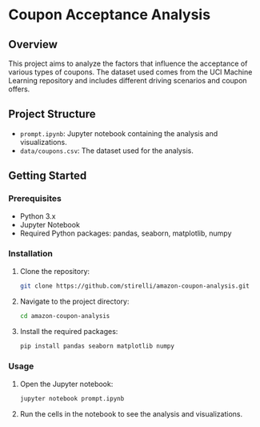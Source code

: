 # Coupon Acceptance Analysis

## Overview
This project aims to analyze the factors that influence the acceptance of various types of coupons. The dataset used comes from the UCI Machine Learning repository and includes different driving scenarios and coupon offers.

## Project Structure
- `prompt.ipynb`: Jupyter notebook containing the analysis and visualizations.
- `data/coupons.csv`: The dataset used for the analysis.

## Getting Started
### Prerequisites
- Python 3.x
- Jupyter Notebook
- Required Python packages: pandas, seaborn, matplotlib, numpy

### Installation
1. Clone the repository:
    ```bash
    git clone https://github.com/stirelli/amazon-coupon-analysis.git
    ```
2. Navigate to the project directory:
    ```bash
    cd amazon-coupon-analysis
    ```
3. Install the required packages:
    ```bash
    pip install pandas seaborn matplotlib numpy
    ```

### Usage
1. Open the Jupyter notebook:
    ```bash
    jupyter notebook prompt.ipynb
    ```
2. Run the cells in the notebook to see the analysis and visualizations.
